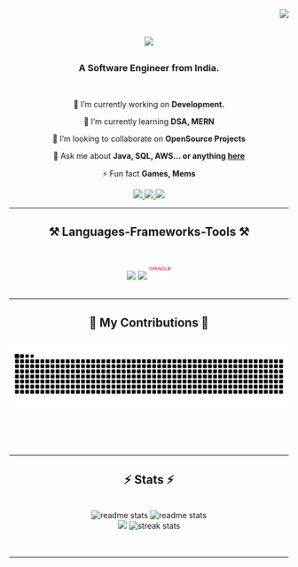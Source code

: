 <img align="right" src="https://visitor-badge.laobi.icu/badge?page_id=salesp07.salesp07" />

<h1 align="center">
    <img src="https://readme-typing-svg.herokuapp.com/?font=Righteous&size=35&center=true&vCenter=true&width=500&height=70&duration=4000&lines=Hi+There!+👋;+I'm+Yuvaraj+R!;" />
</h1>

<h3 align="center">A Software Engineer from India. </h3>

<br/>

<div align="center">
 
 🔭 I’m currently working on **Development.**
 
 🌱 I’m currently learning **DSA, MERN**

 👯 I’m looking to collaborate on **OpenSource Projects**

💬 Ask me about **Java, SQL, AWS... or anything [here](https://github.com/yuvarajrece/yuvarajrece/issues)**

⚡ Fun fact **Games, Mems**

 </div>
 
<div align="center"> 
  <a href="mailto:yuvarajravi200@gmail.com">
    <img src="https://img.shields.io/badge/Gmail-333333?style=for-the-badge&logo=gmail&logoColor=red" />
  </a>
  <a href="https://linkedin.com/in/r-yuvaraj" target="_blank">
    <img src="https://img.shields.io/badge/LinkedIn-0077B5?style=for-the-badge&logo=linkedin&logoColor=white" target="_blank" />
  </a>
  <a href="https://yuvarajrece.github.com" target="_blank">
     <img src="https://img.shields.io/badge/Portfolio-FF5722?style=for-the-badge&logo=todoist&logoColor=white" target=""_blank" /> <!-- sqlite, safari, google-chrome are other good icon options -->
  </a>
</div>

 <hr/>
 
<h2 align="center">⚒️ Languages-Frameworks-Tools ⚒️</h2>
<br/>
<div align="center">
    <img src="https://skillicons.dev/icons?i=mongodb,expressjs,react,nodejs,github,figma,tailwind,git,aws" />
    <img src="https://skillicons.dev/icons?i=html,css,javascript,firebase,python,c,java,postman" /> <a href="https://www.oracle.com/" target="_blank" rel="noreferrer"> <img src="https://raw.githubusercontent.com/devicons/devicon/master/icons/oracle/oracle-original.svg" alt="oracle" width="40" height="40"/> </a> <br>
</div>

<br/>
<hr/>

<div align="center">
  <h2>🐍 My Contributions 🐍</h2>
  <br>
  <img alt="snake eating my contributions" src="https://raw.githubusercontent.com/yuvarajrece/yuvarajrece/output/github-contribution-grid-snake.svg" />
  
  <br/><br/><br/>
</div>

<hr/>

<h2 align="center">⚡ Stats ⚡</h2>
<br>
<div align=center>
    <img width=400 src="https://leetcard.jacoblin.cool/ryuvaraj?theme=light&font=Poppins&ext=contest" alt="readme stats" />
  <img width=400 src="https://github-readme-stats-salesp07.vercel.app/api?username=yuvarajrece&count_private=true&show_icons=true&theme=default&rank_icon=github&border_radius=10" alt="readme stats" />
  <br/> 
  <img width=360 src="https://github-readme-stats-salesp07.vercel.app/api/top-langs/?username=yuvarajrece&hide=HTML&langs_count=8&layout=compact&theme=default&border_radius=10&size_weight=0.5&count_weight=0.5&exclude_repo=github-readme-stats%22%20alt=%22top%20langs"/>
 <img width=400 src="https://github-readme-streak-stats-salesp07.vercel.app/?user=yuvarajrece&count_private=true&theme=default&border_radius=10" alt="streak stats"/> 
</div>
<br/><br/>

<hr/>



<br/>
